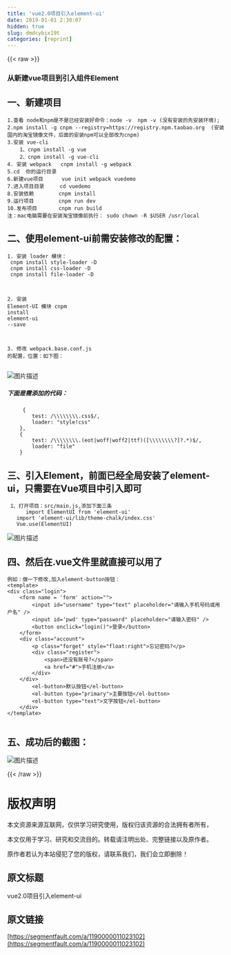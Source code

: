 ```yaml
---
title: 'vue2.0项目引入element-ui' 
date: 2019-01-01 2:30:07
hidden: true
slug: dmdcybix19t
categories: [reprint]
---
```


{{< raw >}}

                    
<h3 id="articleHeader0">从新建vue项目到引入组件Element</h3>
<h2 id="articleHeader1">一、新建项目</h2>
<div class="widget-codetool" style="display:none;">
      <div class="widget-codetool--inner">
      <span class="selectCode code-tool" data-toggle="tooltip" data-placement="top" title="" data-original-title="全选"></span>
      <span type="button" class="copyCode code-tool" data-toggle="tooltip" data-placement="top" data-clipboard-text="1.查看 node和npm是不是已经安装好命令：node -v  npm -v (没有安装的先安装环境);
2.npm install -g cnpm --registry=https://registry.npm.taobao.org  (安装国内的淘宝镜像文件，后面的安装npm可以全部改为cnpm)
3.安装 vue-cli   
    1、cnpm install -g vue
    2、cnpm install -g vue-cli 
4. 安装 webpack   cnpm install -g webpack 
5.cd  你的运行目录
6.新建vue项目      vue init webpack vuedemo
7.进入项目目录     cd vuedemo
8.安装依赖        cnpm install
9.运行项目        cnpm run dev
10.发布项目       cnpm run build
注：mac电脑需要在安装淘宝镜像前执行： sudo chown -R $USER /usr/local
" title="" data-original-title="复制"></span>
      <span type="button" class="saveToNote code-tool" data-toggle="tooltip" data-placement="top" title="" data-original-title="放进笔记"></span>
      </div>
      </div><pre class="hljs crmsh"><code><span class="hljs-number">1</span>.查看 <span class="hljs-keyword">node</span><span class="hljs-title">和npm</span>是不是已经安装好命令：<span class="hljs-keyword">node</span> <span class="hljs-title">-v</span>  npm -v (没有安装的先安装环境);
<span class="hljs-number">2</span>.npm install -g cnpm --<span class="hljs-attr">registry=</span>https://registry.npm.taobao.org  (安装国内的淘宝镜像文件，后面的安装npm可以全部改为cnpm)
<span class="hljs-number">3</span>.安装 vue-cli   
    <span class="hljs-number">1</span>、cnpm install -g vue
    <span class="hljs-number">2</span>、cnpm install -g vue-cli 
<span class="hljs-number">4</span>. 安装 webpack   cnpm install -g webpack 
<span class="hljs-number">5</span>.cd  你的运行目录
<span class="hljs-number">6</span>.新建vue项目      vue init webpack vuedemo
<span class="hljs-number">7</span>.进入项目目录     cd vuedemo
<span class="hljs-number">8</span>.安装依赖        cnpm install
<span class="hljs-number">9</span>.运行项目        cnpm run dev
<span class="hljs-number">10</span>.发布项目       cnpm run build
注：mac电脑需要在安装淘宝镜像前执行： sudo chown -R $<span class="hljs-keyword">USER</span> <span class="hljs-title">/usr</span>/local
</code></pre>
<h2 id="articleHeader2">二、使用element-ui前需安装修改的配置：</h2>
<div class="widget-codetool" style="display:none;">
      <div class="widget-codetool--inner">
      <span class="selectCode code-tool" data-toggle="tooltip" data-placement="top" title="" data-original-title="全选"></span>
      <span type="button" class="copyCode code-tool" data-toggle="tooltip" data-placement="top" data-clipboard-text="1. 安装 loader 模块：
    cnpm install style-loader -D
    cnpm install css-loader -D
    cnpm install file-loader -D
2. 安装 Element-UI 模块
   cnpm install element-ui --save 
   
3. 修改 webpack.base.conf.js 的配置，位置：如下图：" title="" data-original-title="复制"></span>
      <span type="button" class="saveToNote code-tool" data-toggle="tooltip" data-placement="top" title="" data-original-title="放进笔记"></span>
      </div>
      </div><pre class="hljs sql"><code>1. 安装 loader 模块：
    cnpm <span class="hljs-keyword">install</span> <span class="hljs-keyword">style</span>-loader -D
    cnpm <span class="hljs-keyword">install</span> css-loader -D
    cnpm <span class="hljs-keyword">install</span> <span class="hljs-keyword">file</span>-loader -D
<span class="hljs-number">2.</span> 安装 <span class="hljs-keyword">Element</span>-UI 模块
   cnpm <span class="hljs-keyword">install</span> <span class="hljs-keyword">element</span>-ui <span class="hljs-comment">--save </span>
   
<span class="hljs-number">3.</span> 修改 webpack.base.conf.js 的配置，位置：如下图：</code></pre>
<p><span class="img-wrap"><img data-src="/img/bVUpJH?w=1251&amp;h=889" src="https://static.alili.tech/img/bVUpJH?w=1251&amp;h=889" alt="图片描述" title="图片描述" style="cursor: pointer; display: inline;"></span></p>
<h5>下面是需添加的代码：</h5>
<div class="widget-codetool" style="display:none;">
      <div class="widget-codetool--inner">
      <span class="selectCode code-tool" data-toggle="tooltip" data-placement="top" title="" data-original-title="全选"></span>
      <span type="button" class="copyCode code-tool" data-toggle="tooltip" data-placement="top" data-clipboard-text="     {
        test: /\\\\\\\\.css$/,
        loader: &quot;style!css&quot;
    },
    {
        test: /\\\\\\\\.(eot|woff|woff2|ttf)([\\\\\\\\?]?.*)$/,
        loader: &quot;file&quot;
    }     
" title="" data-original-title="复制"></span>
      <span type="button" class="saveToNote code-tool" data-toggle="tooltip" data-placement="top" title="" data-original-title="放进笔记"></span>
      </div>
      </div><pre class="hljs taggerscript"><code>     {
        test: /<span class="hljs-symbol">\\</span><span class="hljs-symbol">\\</span><span class="hljs-symbol">\\</span><span class="hljs-symbol">\\</span>.css$/,
        loader: "style!css"
    },
    {
        test: /<span class="hljs-symbol">\\</span><span class="hljs-symbol">\\</span><span class="hljs-symbol">\\</span><span class="hljs-symbol">\\</span>.(eot|woff|woff2|ttf)([<span class="hljs-symbol">\\</span><span class="hljs-symbol">\\</span><span class="hljs-symbol">\\</span><span class="hljs-symbol">\\</span>?]?.*)$/,
        loader: "file"
    }     
</code></pre>
<h2 id="articleHeader3">三、引入Element，前面已经全局安装了element-ui，只需要在Vue项目中引入即可</h2>
<div class="widget-codetool" style="display:none;">
      <div class="widget-codetool--inner">
      <span class="selectCode code-tool" data-toggle="tooltip" data-placement="top" title="" data-original-title="全选"></span>
      <span type="button" class="copyCode code-tool" data-toggle="tooltip" data-placement="top" data-clipboard-text=" 1、打开项目：src/main.js,添加下面三条
      import ElementUI from 'element-ui'
   import 'element-ui/lib/theme-chalk/index.css'
   Vue.use(ElementUI)" title="" data-original-title="复制"></span>
      <span type="button" class="saveToNote code-tool" data-toggle="tooltip" data-placement="top" title="" data-original-title="放进笔记"></span>
      </div>
      </div><pre class="hljs clean"><code> <span class="hljs-number">1</span>、打开项目：src/main.js,添加下面三条
      <span class="hljs-keyword">import</span> ElementUI <span class="hljs-keyword">from</span> <span class="hljs-string">'element-ui'</span>
   <span class="hljs-keyword">import</span> <span class="hljs-string">'element-ui/lib/theme-chalk/index.css'</span>
   Vue.use(ElementUI)</code></pre>
<p><span class="img-wrap"><img data-src="/img/bVUpJV?w=487&amp;h=406" src="https://static.alili.tech/img/bVUpJV?w=487&amp;h=406" alt="图片描述" title="图片描述" style="cursor: pointer; display: inline;"></span></p>
<h2 id="articleHeader4">四、然后在.vue文件里就直接可以用了</h2>
<div class="widget-codetool" style="display:none;">
      <div class="widget-codetool--inner">
      <span class="selectCode code-tool" data-toggle="tooltip" data-placement="top" title="" data-original-title="全选"></span>
      <span type="button" class="copyCode code-tool" data-toggle="tooltip" data-placement="top" data-clipboard-text="例如：做一下修改,加入element-button按钮：
<template>
<div class=&quot;login&quot;>
    <form name = 'form' action=&quot;&quot;>
        <input id=&quot;username&quot; type=&quot;text&quot; placeholder=&quot;请输入手机号码或用户名&quot; />
        <input id='pwd' type=&quot;password&quot; placeholder=&quot;请输入密码&quot; />
        <button onclick=&quot;login()&quot;>登录</button>
    </form>
    <div class=&quot;account&quot;>
        <p class=&quot;forget&quot; style=&quot;float:right&quot;>忘记密码?</p>
        <div class=&quot;register&quot;>
            <span>还没有账号?</span>
            <a href=&quot;#&quot;>手机注册</a>
        </div>
    </div>
        <el-button>默认按钮</el-button>
        <el-button type=&quot;primary&quot;>主要按钮</el-button>
        <el-button type=&quot;text&quot;>文字按钮</el-button>
    </div>
</template>
 " title="" data-original-title="复制"></span>
      <span type="button" class="saveToNote code-tool" data-toggle="tooltip" data-placement="top" title="" data-original-title="放进笔记"></span>
      </div>
      </div><pre class="hljs xml"><code>例如：做一下修改,加入element-button按钮：
<span class="hljs-tag">&lt;<span class="hljs-name">template</span>&gt;</span>
<span class="hljs-tag">&lt;<span class="hljs-name">div</span> <span class="hljs-attr">class</span>=<span class="hljs-string">"login"</span>&gt;</span>
    <span class="hljs-tag">&lt;<span class="hljs-name">form</span> <span class="hljs-attr">name</span> = <span class="hljs-string">'form'</span> <span class="hljs-attr">action</span>=<span class="hljs-string">""</span>&gt;</span>
        <span class="hljs-tag">&lt;<span class="hljs-name">input</span> <span class="hljs-attr">id</span>=<span class="hljs-string">"username"</span> <span class="hljs-attr">type</span>=<span class="hljs-string">"text"</span> <span class="hljs-attr">placeholder</span>=<span class="hljs-string">"请输入手机号码或用户名"</span> /&gt;</span>
        <span class="hljs-tag">&lt;<span class="hljs-name">input</span> <span class="hljs-attr">id</span>=<span class="hljs-string">'pwd'</span> <span class="hljs-attr">type</span>=<span class="hljs-string">"password"</span> <span class="hljs-attr">placeholder</span>=<span class="hljs-string">"请输入密码"</span> /&gt;</span>
        <span class="hljs-tag">&lt;<span class="hljs-name">button</span> <span class="hljs-attr">onclick</span>=<span class="hljs-string">"login()"</span>&gt;</span>登录<span class="hljs-tag">&lt;/<span class="hljs-name">button</span>&gt;</span>
    <span class="hljs-tag">&lt;/<span class="hljs-name">form</span>&gt;</span>
    <span class="hljs-tag">&lt;<span class="hljs-name">div</span> <span class="hljs-attr">class</span>=<span class="hljs-string">"account"</span>&gt;</span>
        <span class="hljs-tag">&lt;<span class="hljs-name">p</span> <span class="hljs-attr">class</span>=<span class="hljs-string">"forget"</span> <span class="hljs-attr">style</span>=<span class="hljs-string">"float:right"</span>&gt;</span>忘记密码?<span class="hljs-tag">&lt;/<span class="hljs-name">p</span>&gt;</span>
        <span class="hljs-tag">&lt;<span class="hljs-name">div</span> <span class="hljs-attr">class</span>=<span class="hljs-string">"register"</span>&gt;</span>
            <span class="hljs-tag">&lt;<span class="hljs-name">span</span>&gt;</span>还没有账号?<span class="hljs-tag">&lt;/<span class="hljs-name">span</span>&gt;</span>
            <span class="hljs-tag">&lt;<span class="hljs-name">a</span> <span class="hljs-attr">href</span>=<span class="hljs-string">"#"</span>&gt;</span>手机注册<span class="hljs-tag">&lt;/<span class="hljs-name">a</span>&gt;</span>
        <span class="hljs-tag">&lt;/<span class="hljs-name">div</span>&gt;</span>
    <span class="hljs-tag">&lt;/<span class="hljs-name">div</span>&gt;</span>
        <span class="hljs-tag">&lt;<span class="hljs-name">el-button</span>&gt;</span>默认按钮<span class="hljs-tag">&lt;/<span class="hljs-name">el-button</span>&gt;</span>
        <span class="hljs-tag">&lt;<span class="hljs-name">el-button</span> <span class="hljs-attr">type</span>=<span class="hljs-string">"primary"</span>&gt;</span>主要按钮<span class="hljs-tag">&lt;/<span class="hljs-name">el-button</span>&gt;</span>
        <span class="hljs-tag">&lt;<span class="hljs-name">el-button</span> <span class="hljs-attr">type</span>=<span class="hljs-string">"text"</span>&gt;</span>文字按钮<span class="hljs-tag">&lt;/<span class="hljs-name">el-button</span>&gt;</span>
    <span class="hljs-tag">&lt;/<span class="hljs-name">div</span>&gt;</span>
<span class="hljs-tag">&lt;/<span class="hljs-name">template</span>&gt;</span>
 </code></pre>
<h2 id="articleHeader5">五、成功后的截图：</h2>
<p><span class="img-wrap"><img data-src="/img/bVUpLE?w=317&amp;h=568" src="https://static.alili.tech/img/bVUpLE?w=317&amp;h=568" alt="图片描述" title="图片描述" style="cursor: pointer; display: inline;"></span></p>

                
{{< /raw >}}

# 版权声明
本文资源来源互联网，仅供学习研究使用，版权归该资源的合法拥有者所有，

本文仅用于学习、研究和交流目的。转载请注明出处、完整链接以及原作者。

原作者若认为本站侵犯了您的版权，请联系我们，我们会立即删除！

## 原文标题
vue2.0项目引入element-ui

## 原文链接
[https://segmentfault.com/a/1190000011023102](https://segmentfault.com/a/1190000011023102)

